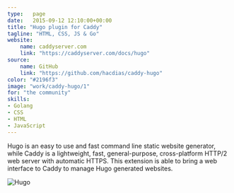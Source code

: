 ```yaml
---
type:   page
date:	2015-09-12 12:10:00+00:00
title: "Hugo plugin for Caddy"
tagline: "HTML, CSS, JS & Go"
website:
    name: caddyserver.com
    link: "https://caddyserver.com/docs/hugo"
source:
    name: GitHub
    link: "https://github.com/hacdias/caddy-hugo"
color: "#2196f3"
image: "work/caddy-hugo/1"
for: "the community"
skills:
- Golang
- CSS
- HTML
- JavaScript
---
```


Hugo is an easy to use and fast command line static website generator, while Caddy is a lightweight, fast, general-purpose, cross-platform HTTP/2 web server with automatic HTTPS. This extension is able to bring a web interface to Caddy to manage Hugo generated websites.</p>

![Hugo](/images/work/caddy-hugo/2.jpg)

